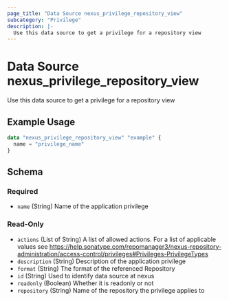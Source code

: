 ```yaml
---
page_title: "Data Source nexus_privilege_repository_view"
subcategory: "Privilege"
description: |-
  Use this data source to get a privilege for a repository view
---
```

# Data Source nexus_privilege_repository_view
Use this data source to get a privilege for a repository view
## Example Usage
```terraform
data "nexus_privilege_repository_view" "example" {
  name = "privilege_name"
}
```
<!-- schema generated by tfplugindocs -->
## Schema

### Required

- `name` (String) Name of the application privilege

### Read-Only

- `actions` (List of String) A list of allowed actions. For a list of applicable values see https://help.sonatype.com/repomanager3/nexus-repository-administration/access-control/privileges#Privileges-PrivilegeTypes
- `description` (String) Description of the application privilege
- `format` (String) The format of the referenced Repository
- `id` (String) Used to identify data source at nexus
- `readonly` (Boolean) Whether it is readonly or not
- `repository` (String) Name of the repository the privilege applies to
